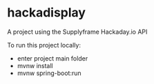 # hackadisplay
A project using the Supplyframe Hackaday.io API

To run this project locally:
  - enter project main folder
  - mvnw install
  - mvnw spring-boot:run
